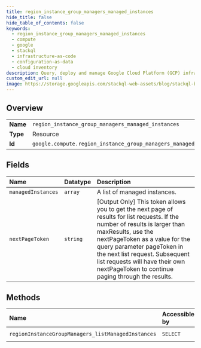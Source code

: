 ```yaml
---
title: region_instance_group_managers_managed_instances
hide_title: false
hide_table_of_contents: false
keywords:
  - region_instance_group_managers_managed_instances
  - compute
  - google    
  - stackql
  - infrastructure-as-code
  - configuration-as-data
  - cloud inventory
description: Query, deploy and manage Google Cloud Platform (GCP) infrastructure and resources using SQL
custom_edit_url: null
image: https://storage.googleapis.com/stackql-web-assets/blog/stackql-blog-post-featured-image.png
---
```

  
    

## Overview
<table><tbody>
<tr><td><b>Name</b></td><td><code>region_instance_group_managers_managed_instances</code></td></tr>
<tr><td><b>Type</b></td><td>Resource</td></tr>
<tr><td><b>Id</b></td><td><code>google.compute.region_instance_group_managers_managed_instances</code></td></tr>
</tbody></table>

## Fields
| Name | Datatype | Description |
|:-----|:---------|:------------|
| `managedInstances` | `array` | A list of managed instances. |
| `nextPageToken` | `string` | [Output Only] This token allows you to get the next page of results for list requests. If the number of results is larger than maxResults, use the nextPageToken as a value for the query parameter pageToken in the next list request. Subsequent list requests will have their own nextPageToken to continue paging through the results. |
## Methods
| Name | Accessible by | Required Params |
|:-----|:--------------|:----------------|
| `regionInstanceGroupManagers_listManagedInstances` | `SELECT` | `instanceGroupManager, project, region` |
